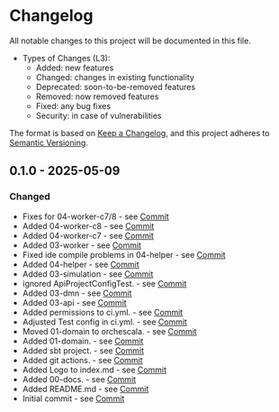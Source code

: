 # Changelog

All notable changes to this project will be documented in this file.

* Types of Changes (L3):
  * Added: new features
  * Changed: changes in existing functionality
  * Deprecated: soon-to-be-removed features
  * Removed: now removed features
  * Fixed: any bug fixes
  * Security: in case of vulnerabilities


The format is based on [Keep a Changelog](https://keepachangelog.com/en/1.0.0/),
and this project adheres to [Semantic Versioning](https://semver.org/spec/v2.0.0.html).


## 0.1.0 - 2025-05-09
### Changed 
- Fixes for  04-worker-c7/8 - see [Commit](git@github.com:pme123/orchescala/commit/9f66a15950506531bc3c06ec94fbdad606d98db9)
- Added 04-worker-c8 - see [Commit](git@github.com:pme123/orchescala/commit/0296f1343d352fff50fbed4ba93cb18e8200724d)
- Added 04-worker-c7 - see [Commit](git@github.com:pme123/orchescala/commit/dcac7e3e68a0c5fb30af87690c6ddde196fe2c3a)
- Added 03-worker - see [Commit](git@github.com:pme123/orchescala/commit/cda7775dd00980831df4ac3bb713b22d3f60dbed)
- Fixed ide compile problems in 04-helper - see [Commit](git@github.com:pme123/orchescala/commit/a28105db678ee33e77f8d5fb68af00f84adfb51e)
- Added 04-helper - see [Commit](git@github.com:pme123/orchescala/commit/6c46f04b44f4d7ff63b77a9ffa7c28c73184da9f)
- Added 03-simulation - see [Commit](git@github.com:pme123/orchescala/commit/3908db9b734a783eadce0f276ab71c16de8d78c0)
- ignored ApiProjectConfigTest. - see [Commit](git@github.com:pme123/orchescala/commit/4271860b122bb36a382d0dbee587c61a6598fe79)
- Added 03-dmn - see [Commit](git@github.com:pme123/orchescala/commit/81aaabb2f66200f2d6ce6998feba36e691e9783e)
- Added 03-api - see [Commit](git@github.com:pme123/orchescala/commit/cac620c3309e8893afb8c51e64741f1bdf33a243)
- Added permissions to ci.yml. - see [Commit](git@github.com:pme123/orchescala/commit/82c5ff09728bc87dfc476be8206b434f522f8a49)
- Adjusted Test config in ci.yml. - see [Commit](git@github.com:pme123/orchescala/commit/4d9cbd9e366f2b570ef3007f7c2b81931f10d349)
- Moved 01-domain to orchescala. - see [Commit](git@github.com:pme123/orchescala/commit/df618be5f0f0fedc7c8ad5281e9b26f6a4f58067)
- Added 01-domain. - see [Commit](git@github.com:pme123/orchescala/commit/35bca3b27ee584c0c3d5d3f91d5ff742d0b28d5c)
- Added sbt project. - see [Commit](git@github.com:pme123/orchescala/commit/4e7093e61676b98a12def5eb08ba8bc3a8e6557f)
- Added git actions. - see [Commit](git@github.com:pme123/orchescala/commit/273336c7319b9f89d78b044f169d47ffa5e0af22)
- Added Logo to index.md - see [Commit](git@github.com:pme123/orchescala/commit/d5164e4527428867df0038e09091932d0d04479c)
- Added 00-docs. - see [Commit](git@github.com:pme123/orchescala/commit/9786d4d2c61eaf4fade21dcf3b4c5e90facd6115)
- Added README.md - see [Commit](git@github.com:pme123/orchescala/commit/8d20f2562716316765e089df40069c35781f0ad4)
- Initial commit - see [Commit](git@github.com:pme123/orchescala/commit/66fac8aa3d0f63bf6e05612160ac505883166f89)
